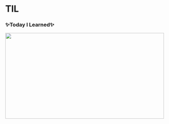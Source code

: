 # TIL
### ✨Today I Learned✨


<img src="https://user-images.githubusercontent.com/104770890/224484480-abada39e-3ef7-45a8-87a4-107f82610dd5.jpeg" width="500" height="270">


